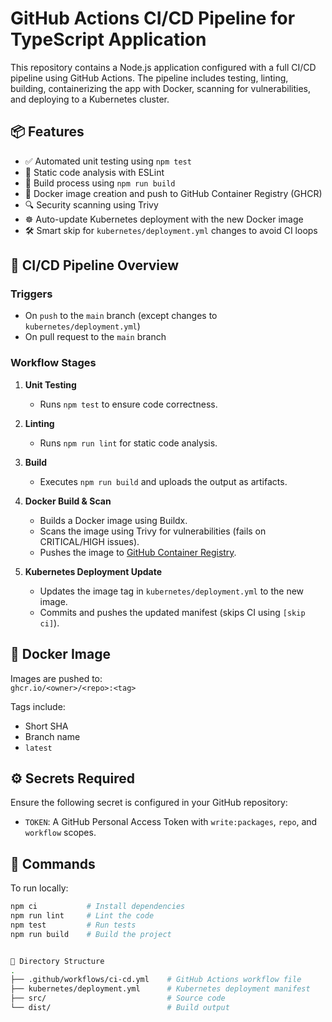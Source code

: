 # GitHub Actions CI/CD Pipeline for TypeScript Application 

This repository contains a Node.js application configured with a full CI/CD pipeline using GitHub Actions. The pipeline includes testing, linting, building, containerizing the app with Docker, scanning for vulnerabilities, and deploying to a Kubernetes cluster.

## 📦 Features

- ✅ Automated unit testing using `npm test`
- 🧹 Static code analysis with ESLint
- 🔧 Build process using `npm run build`
- 🐳 Docker image creation and push to GitHub Container Registry (GHCR)
- 🔍 Security scanning using Trivy
- ☸️ Auto-update Kubernetes deployment with the new Docker image
- 🛠️ Smart skip for `kubernetes/deployment.yml` changes to avoid CI loops

## 🚀 CI/CD Pipeline Overview

### Triggers
- On `push` to the `main` branch (except changes to `kubernetes/deployment.yml`)
- On pull request to the `main` branch

### Workflow Stages

1. **Unit Testing**
   - Runs `npm test` to ensure code correctness.

2. **Linting**
   - Runs `npm run lint` for static code analysis.

3. **Build**
   - Executes `npm run build` and uploads the output as artifacts.

4. **Docker Build & Scan**
   - Builds a Docker image using Buildx.
   - Scans the image using Trivy for vulnerabilities (fails on CRITICAL/HIGH issues).
   - Pushes the image to [GitHub Container Registry](https://ghcr.io/).

5. **Kubernetes Deployment Update**
   - Updates the image tag in `kubernetes/deployment.yml` to the new image.
   - Commits and pushes the updated manifest (skips CI using `[skip ci]`).

## 🐳 Docker Image

Images are pushed to:  
`ghcr.io/<owner>/<repo>:<tag>`

Tags include:
- Short SHA
- Branch name
- `latest`

## ⚙️ Secrets Required

Ensure the following secret is configured in your GitHub repository:

- `TOKEN`: A GitHub Personal Access Token with `write:packages`, `repo`, and `workflow` scopes.

## 🧪 Commands

To run locally:

```bash
npm ci           # Install dependencies
npm run lint     # Lint the code
npm test         # Run tests
npm run build    # Build the project


📂 Directory Structure
.
├── .github/workflows/ci-cd.yml    # GitHub Actions workflow file
├── kubernetes/deployment.yml      # Kubernetes deployment manifest
├── src/                           # Source code
└── dist/                          # Build output
